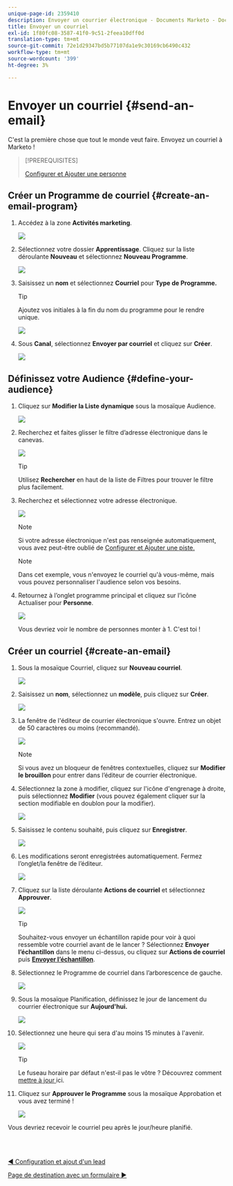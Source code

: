 ```yaml
---
unique-page-id: 2359410
description: Envoyer un courrier électronique - Documents Marketo - Documentation du produit
title: Envoyer un courriel
exl-id: 1f80fc08-3587-41f0-9c51-2feea10dff0d
translation-type: tm+mt
source-git-commit: 72e1d29347bd5b77107da1e9c30169cb6490c432
workflow-type: tm+mt
source-wordcount: '399'
ht-degree: 3%

---
```


# Envoyer un courriel {#send-an-email}

C&#39;est la première chose que tout le monde veut faire. Envoyez un courriel à Marketo !

>[!PREREQUISITES]
>
>[Configurer et Ajouter une personne](/help/marketo/getting-started/quick-wins/get-set-up-and-add-a-person.md)

## Créer un Programme de courriel {#create-an-email-program}

1. Accédez à la zone **Activités marketing**.

   ![](assets/one-1.png)

1. Sélectionnez votre dossier **Apprentissage**. Cliquez sur la liste déroulante **Nouveau** et sélectionnez **Nouveau Programme**.

   ![](assets/two-1.png)

1. Saisissez un **nom** et sélectionnez **Courriel** pour **Type de Programme.**

   >[!TIP]
   >
   >Ajoutez vos initiales à la fin du nom du programme pour le rendre unique.

   ![](assets/three.png)

1. Sous **Canal**, sélectionnez **Envoyer par courriel** et cliquez sur **Créer**.

   ![](assets/image2015-3-2-16-3a25-3a18.png)

## Définissez votre Audience {#define-your-audience}

1. Cliquez sur **Modifier la Liste dynamique** sous la mosaïque Audience.

   ![](assets/five.png)

1. Recherchez et faites glisser le filtre d’adresse électronique dans le canevas.

   ![](assets/six.png)

   >[!TIP]
   >
   >Utilisez **Rechercher** en haut de la liste de Filtres pour trouver le filtre plus facilement.

1. Recherchez et sélectionnez votre adresse électronique.

   ![](assets/seven-1.png)

   >[!NOTE]
   >
   >Si votre adresse électronique n&#39;est pas renseignée automatiquement, vous avez peut-être oublié de [Configurer et Ajouter une piste.](/help/marketo/getting-started/quick-wins/get-set-up-and-add-a-person.md)

   >[!NOTE]
   >
   >Dans cet exemple, vous n&#39;envoyez le courriel qu&#39;à vous-même, mais vous pouvez personnaliser l&#39;audience selon vos besoins.

1. Retournez à l’onglet programme principal et cliquez sur l’icône Actualiser pour **Personne**.

   ![](assets/refresh-icon.png)

   Vous devriez voir le nombre de personnes monter à 1. C&#39;est toi !

## Créer un courriel {#create-an-email}

1. Sous la mosaïque Courriel, cliquez sur **Nouveau courriel**.

   ![](assets/image2014-9-8-15-3a10-3a47.png)

1. Saisissez un **nom**, sélectionnez un **modèle**, puis cliquez sur **Créer**.

   ![](assets/ten-1.png)

1. La fenêtre de l&#39;éditeur de courrier électronique s&#39;ouvre. Entrez un objet de 50 caractères ou moins (recommandé).

   ![](assets/eleven.png)

   >[!NOTE]
   >
   >Si vous avez un bloqueur de fenêtres contextuelles, cliquez sur **Modifier le brouillon** pour entrer dans l’éditeur de courrier électronique.

1. Sélectionnez la zone à modifier, cliquez sur l&#39;icône d&#39;engrenage à droite, puis sélectionnez **Modifier** (vous pouvez également cliquer sur la section modifiable en doublon pour la modifier).

   ![](assets/twelve.png)

1. Saisissez le contenu souhaité, puis cliquez sur **Enregistrer**.

   ![](assets/thirteen.png)

1. Les modifications seront enregistrées automatiquement. Fermez l’onglet/la fenêtre de l’éditeur.

   ![](assets/fourteen.png)

1. Cliquez sur la liste déroulante **Actions de courriel** et sélectionnez **Approuver**.

   ![](assets/fifteen.png)

   >[!TIP]
   >
   >Souhaitez-vous envoyer un échantillon rapide pour voir à quoi ressemble votre courriel avant de le lancer ? Sélectionnez **Envoyer l’échantillon** dans le menu ci-dessus, ou cliquez sur **Actions de courriel** puis [**Envoyer l’échantillon**](/help/marketo/product-docs/email-marketing/general/creating-an-email/send-a-sample-email.md).

1. Sélectionnez le Programme de courriel dans l’arborescence de gauche.

   ![](assets/sixteen.png)

1. Sous la mosaïque Planification, définissez le jour de lancement du courrier électronique sur **Aujourd&#39;hui.**

   ![](assets/image2014-9-8-15-3a13-3a11.png)

1. Sélectionnez une heure qui sera d&#39;au moins 15 minutes à l&#39;avenir.

   ![](assets/image2014-9-8-15-3a13-3a25.png)

   >[!TIP]
   >
   >Le fuseau horaire par défaut n&#39;est-il pas le vôtre ? Découvrez comment [mettre à jour ](/help/marketo/product-docs/administration/settings/select-your-language-locale-and-time-zone.md) ici.

1. Cliquez sur **Approuver le Programme** sous la mosaïque Approbation et vous avez terminé !

   ![](assets/image2014-9-8-15-3a13-3a34.png)

Vous devriez recevoir le courriel peu après le jour/heure planifié.

<br> 

[◄ Configuration et ajout d&#39;un lead](/help/marketo/getting-started/quick-wins/get-set-up-and-add-a-person.md)

[Page de destination avec un formulaire ►](/help/marketo/getting-started/quick-wins/landing-page-with-a-form.md)
